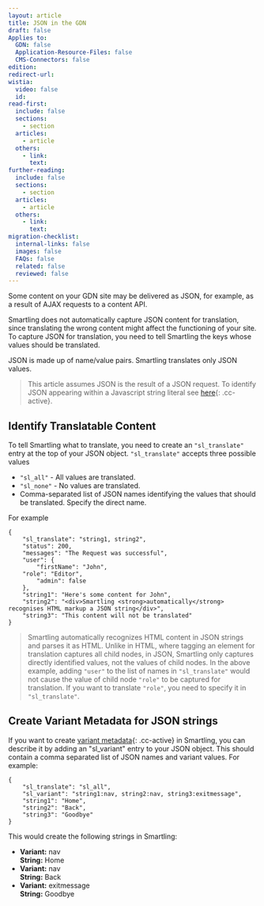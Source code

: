 ```yaml
---
layout: article
title: JSON in the GDN
draft: false
Applies to:
  GDN: false
  Application-Resource-Files: false
  CMS-Connectors: false
edition:
redirect-url:
wistia:
  video: false
  id:
read-first:
  include: false
  sections:
    - section
  articles:
    - article
  others:
    - link:
      text:
further-reading:
  include: false
  sections:
    - section
  articles:
    - article
  others:
    - link:
      text:
migration-checklist:
  internal-links: false
  images: false
  FAQs: false
  related: false
  reviewed: false
---
```



Some content on your GDN site may be delivered as JSON, for example, as a result of AJAX requests to a content API.

Smartling does not automatically capture JSON content for translation, since translating the wrong content might affect the functioning of your site. To capture JSON for translation, you need to tell Smartling the keys whose values should be translated.

JSON is made up of name/value pairs. Smartling translates only JSON values.

> This article assumes JSON is the result of a JSON request. To identify JSON appearing within a Javascript string literal see [here](){: .cc-active}.

## Identify Translatable Content

To tell Smartling what to translate, you need to create an `"sl_translate"` entry at the top of your JSON object. `"sl_translate"` accepts three possible values

* `"sl_all"` - All values are translated.
* `"sl_none"` - No values are translated.
* Comma-separated list of JSON names identifying the values that should be translated. Specify the direct name.


For example

~~~
{
    "sl_translate": "string1, string2",
    "status": 200,
    "messages": "The Request was successful",
    "user": {
    	"firstName": "John",
	"role": "Editor",
    	"admin": false
    },
    "string1": "Here's some content for John",
    "string2": "<div>Smartling <strong>automatically</strong> recognises HTML markup a JSON string</div>",
    "string3": "This content will not be translated"
}
~~~

> Smartling automatically recognizes HTML content in JSON strings and parses it as HTML. Unlike in HTML, where tagging an element for translation captures all child nodes, in JSON, Smartling only captures directly identified values, not the values of child nodes. In the above example, adding `"user"` to the list of names in `"sl_translate"` would not cause the value of child node `"role"` to be captured for translation. If you want to translate `"role"`, you need to specify it in `"sl_translate"`.

## Create Variant Metadata for JSON strings

If you want to create [variant metadata](){: .cc-active} in Smartling, you can describe it by adding an "sl_variant" entry to your JSON object. This should contain a comma separated list of JSON names and variant values. For example:

~~~
{
	"sl_translate": "sl_all",
	"sl_variant": "string1:nav, string2:nav, string3:exitmessage",
	"string1": "Home",
	"string2": "Back",
	"string3": "Goodbye"
}
~~~

This would create the following strings in Smartling:

* **Variant:** nav
  <br>**String:** Home
* **Variant:** nav
  <br>**String:** Back
* **Variant:** exitmessage
  <br>**String:** Goodbye